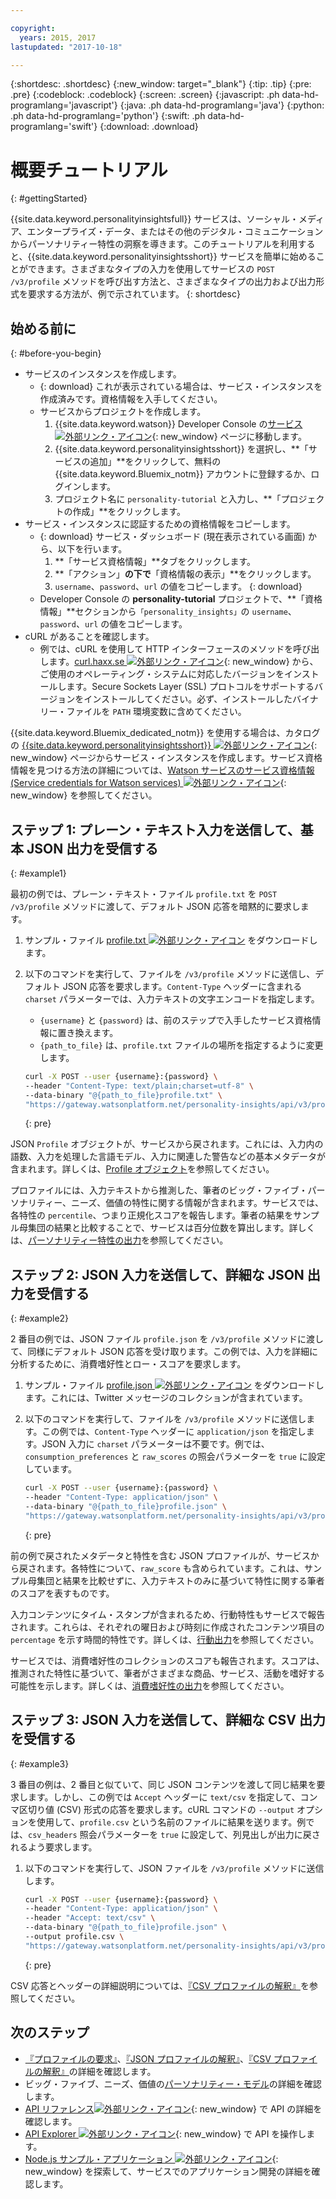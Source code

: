```yaml
---

copyright:
  years: 2015, 2017
lastupdated: "2017-10-18"

---
```


{:shortdesc: .shortdesc}
{:new_window: target="_blank"}
{:tip: .tip}
{:pre: .pre}
{:codeblock: .codeblock}
{:screen: .screen}
{:javascript: .ph data-hd-programlang='javascript'}
{:java: .ph data-hd-programlang='java'}
{:python: .ph data-hd-programlang='python'}
{:swift: .ph data-hd-programlang='swift'}
{:download: .download}

# 概要チュートリアル
{: #gettingStarted}

{{site.data.keyword.personalityinsightsfull}} サービスは、ソーシャル・メディア、エンタープライズ・データ、またはその他のデジタル・コミュニケーションからパーソナリティー特性の洞察を導きます。このチュートリアルを利用すると、{{site.data.keyword.personalityinsightsshort}} サービスを簡単に始めることができます。さまざまなタイプの入力を使用してサービスの `POST /v3/profile` メソッドを呼び出す方法と、さまざまなタイプの出力および出力形式を要求する方法が、例で示されています。
{: shortdesc}

## 始める前に
{: #before-you-begin}

- サービスのインスタンスを作成します。
    - {: download} これが表示されている場合は、サービス・インスタンスを作成済みです。資格情報を入手してください。
    - サービスからプロジェクトを作成します。
        1.  {{site.data.keyword.watson}} Developer Console の[サービス ![外部リンク・アイコン](../../icons/launch-glyph.svg "外部リンク・アイコン")](https://console.{DomainName}/developer/watson/services){: new_window} ページに移動します。
        1.  {{site.data.keyword.personalityinsightsshort}} を選択し、**「サービスの追加」**をクリックして、無料の {{site.data.keyword.Bluemix_notm}} アカウントに登録するか、ログインします。
        1.  プロジェクト名に `personality-tutorial` と入力し、**「プロジェクトの作成」**をクリックします。
- サービス・インスタンスに認証するための資格情報をコピーします。
    - {: download} サービス・ダッシュボード (現在表示されている画面) から、以下を行います。
        1.  **「サービス資格情報」**タブをクリックします。
        1.  **「アクション」**の下で**「資格情報の表示」**をクリックします。
        1.  `username`、`password`、`url` の値をコピーします。
        {: download}
    - Developer Console の **personality-tutorial** プロジェクトで、**「資格情報」**セクションから`「personality_insights」`の `username`、`password`、`url` の値をコピーします。
- cURL があることを確認します。
    - 例では、cURL を使用して HTTP インターフェースのメソッドを呼び出します。[curl.haxx.se ![外部リンク・アイコン](../../icons/launch-glyph.svg "外部リンク・アイコン")](https://curl.haxx.se/){: new_window} から、ご使用のオペレーティング・システムに対応したバージョンをインストールします。Secure Sockets Layer (SSL) プロトコルをサポートするバージョンをインストールしてください。必ず、インストールしたバイナリー・ファイルを `PATH` 環境変数に含めてください。

<!-- Remove this text after dedicated instances have the Developer Console: begin -->

{{site.data.keyword.Bluemix_dedicated_notm}} を使用する場合は、カタログの [{{site.data.keyword.personalityinsightsshort}} ![外部リンク・アイコン](../../icons/launch-glyph.svg "外部リンク・アイコン")](https://console.{DomainName}/catalog/services/personality-insights/){: new_window} ページからサービス・インスタンスを作成します。サービス資格情報を見つける方法の詳細については、[Watson サービスのサービス資格情報 (Service credentials for Watson services) ![外部リンク・アイコン](../../icons/launch-glyph.svg "外部リンク・アイコン")](/docs/services/watson/getting-started-credentials.html#getting-credentials-manually){: new_window} を参照してください。

<!-- Remove this text after dedicated instances have the Developer Console: end -->

## ステップ 1: プレーン・テキスト入力を送信して、基本 JSON 出力を受信する
{: #example1}

最初の例では、プレーン・テキスト・ファイル `profile.txt` を `POST /v3/profile` メソッドに渡して、デフォルト JSON 応答を暗黙的に要求します。

1.  サンプル・ファイル <a target="_blank" href="https://watson-developer-cloud.github.io/doc-tutorial-downloads/personality-insights/profile.txt" download="profile.txt">profile.txt <img src="../../icons/launch-glyph.svg" alt="外部リンク・アイコン" title="外部リンク・アイコン" class="style-scope doc-content"></a> をダウンロードします。
1.  以下のコマンドを実行して、ファイルを `/v3/profile` メソッドに送信し、デフォルト JSON 応答を要求します。`Content-Type` ヘッダーに含まれる `charset` パラメーターでは、入力テキストの文字エンコードを指定します。
    -   `{username}` と `{password}` は、前のステップで入手したサービス資格情報に置き換えます。
    -   `{path_to_file}` は、`profile.txt` ファイルの場所を指定するように変更します。

    ```bash
    curl -X POST --user {username}:{password} \
    --header "Content-Type: text/plain;charset=utf-8" \
    --data-binary "@{path_to_file}profile.txt" \
    "https://gateway.watsonplatform.net/personality-insights/api/v3/profile?version=2017-10-13"
    ```
    {: pre}

JSON `Profile` オブジェクトが、サービスから戻されます。これには、入力内の語数、入力を処理した言語モデル、入力に関連した警告などの基本メタデータが含まれます。詳しくは、[Profile オブジェクト](/docs/services/personality-insights/output.html#outputJSON)を参照してください。

プロファイルには、入力テキストから推測した、筆者のビッグ・ファイブ・パーソナリティー、ニーズ、価値の特性に関する情報が含まれます。サービスでは、各特性の `percentile`、つまり正規化スコアを報告します。筆者の結果をサンプル母集団の結果と比較することで、サービスは百分位数を算出します。詳しくは、[パーソナリティー特性の出力](/docs/services/personality-insights/output.html#traitJSON)を参照してください。

## ステップ 2: JSON 入力を送信して、詳細な JSON 出力を受信する
{: #example2}

2 番目の例では、JSON ファイル `profile.json` を `/v3/profile` メソッドに渡して、同様にデフォルト JSON 応答を受け取ります。この例では、入力を詳細に分析するために、消費嗜好性とロー・スコアを要求します。

1.  サンプル・ファイル <a target="_blank" href="https://watson-developer-cloud.github.io/doc-tutorial-downloads/personality-insights/profile.json" download="profile.json">profile.json <img src="../../icons/launch-glyph.svg" alt="外部リンク・アイコン" title="外部リンク・アイコン" class="style-scope doc-content"></a> をダウンロードします。これには、Twitter メッセージのコレクションが含まれています。
1.  以下のコマンドを実行して、ファイルを `/v3/profile` メソッドに送信します。この例では、`Content-Type` ヘッダーに `application/json` を指定します。JSON 入力に `charset` パラメーターは不要です。例では、`consumption_preferences` と `raw_scores` の照会パラメーターを `true` に設定しています。

    ```bash
    curl -X POST --user {username}:{password} \
    --header "Content-Type: application/json" \
    --data-binary "@{path_to_file}profile.json" \
    "https://gateway.watsonplatform.net/personality-insights/api/v3/profile?version=2017-10-13&consumption_preferences=true&raw_scores=true"
    ```
    {: pre}

前の例で戻されたメタデータと特性を含む JSON プロファイルが、サービスから戻されます。各特性について、`raw_score` も含められています。これは、サンプル母集団と結果を比較せずに、入力テキストのみに基づいて特性に関する筆者のスコアを表すものです。

入力コンテンツにタイム・スタンプが含まれるため、行動特性もサービスで報告されます。これらは、それぞれの曜日および時刻に作成されたコンテンツ項目の `percentage` を示す時間的特性です。詳しくは、[行動出力](/docs/services/personality-insights/output.html#behaviorJSON)を参照してください。

サービスでは、消費嗜好性のコレクションのスコアも報告されます。スコアは、推測された特性に基づいて、筆者がさまざまな商品、サービス、活動を嗜好する可能性を示します。詳しくは、[消費嗜好性の出力](/docs/services/personality-insights/output.html#preferenceJSON)を参照してください。

## ステップ 3: JSON 入力を送信して、詳細な CSV 出力を受信する
{: #example3}

3 番目の例は、2 番目と似ていて、同じ JSON コンテンツを渡して同じ結果を要求します。しかし、この例では `Accept` ヘッダーに `text/csv` を指定して、コンマ区切り値 (CSV) 形式の応答を要求します。cURL コマンドの `--output` オプションを使用して、`profile.csv` という名前のファイルに結果を送ります。例では、`csv_headers` 照会パラメーターを `true` に設定して、列見出しが出力に戻されるよう要求します。

1.  以下のコマンドを実行して、JSON ファイルを `/v3/profile` メソッドに送信します。

    ```bash
    curl -X POST --user {username}:{password} \
    --header "Content-Type: application/json" \
    --header "Accept: text/csv" \
    --data-binary "@{path_to_file}profile.json" \
    --output profile.csv \
    "https://gateway.watsonplatform.net/personality-insights/api/v3/profile?version=2017-10-13&consumption_preferences=true&raw_scores=true&csv_headers=true"
    ```
    {: pre}

CSV 応答とヘッダーの詳細説明については、[『CSV プロファイルの解釈』](/docs/services/personality-insights/output-csv.html)を参照してください。

## 次のステップ

-   [『プロファイルの要求』](/docs/services/personality-insights/input.html)、[『JSON プロファイルの解釈』](/docs/services/personality-insights/output.html)、[『CSV プロファイルの解釈』](/docs/services/personality-insights/output-csv.html)の詳細を確認します。
-   ビッグ・ファイブ、ニーズ、価値の[パーソナリティー・モデル](/docs/services/personality-insights/models.html)の詳細を確認します。
-   [API リファレンス![外部リンク・アイコン](../../icons/launch-glyph.svg "外部リンク・アイコン")](https://www.ibm.com/watson/developercloud/personality-insights/api/v3/){: new_window} で API の詳細を確認します。
-   [API Explorer ![外部リンク・アイコン](../../icons/launch-glyph.svg "外部リンク・アイコン")](https://watson-api-explorer.mybluemix.net/apis/personality-insights-v3){: new_window} で API を操作します。
-   [Node.js サンプル・アプリケーション ![外部リンク・アイコン](../../icons/launch-glyph.svg "外部リンク・アイコン")](https://github.com/watson-developer-cloud/personality-insights-nodejs){: new_window} を探索して、サービスでのアプリケーション開発の詳細を確認します。
